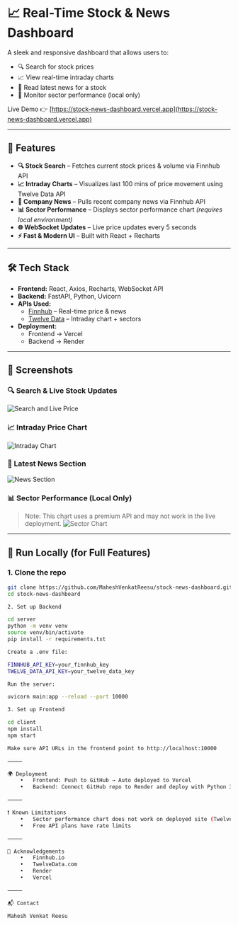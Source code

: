 # 📈 Real-Time Stock & News Dashboard

A sleek and responsive dashboard that allows users to:
- 🔍 Search for stock prices
- 📈 View real-time intraday charts
- 📰 Read latest news for a stock
- 🧠 Monitor sector performance (local only)

Live Demo 👉 [https://stock-news-dashboard.vercel.app](https://stock-news-dashboard.vercel.app)

---

## 🚀 Features

- **🔍 Stock Search** – Fetches current stock prices & volume via Finnhub API
- **📈 Intraday Charts** – Visualizes last 100 mins of price movement using Twelve Data API
- **📰 Company News** – Pulls recent company news via Finnhub API
- **📊 Sector Performance** – Displays sector performance chart *(requires local environment)*
- **🌐 WebSocket Updates** – Live price updates every 5 seconds
- **⚡ Fast & Modern UI** – Built with React + Recharts

---

## 🛠️ Tech Stack

- **Frontend:** React, Axios, Recharts, WebSocket API
- **Backend:** FastAPI, Python, Uvicorn
- **APIs Used:**
  - [Finnhub](https://finnhub.io/) – Real-time price & news
  - [Twelve Data](https://twelvedata.com/) – Intraday chart + sectors
- **Deployment:**
  - Frontend → Vercel
  - Backend → Render

---

## 📸 Screenshots

### 🔍 Search & Live Stock Updates
![Search and Live Price](./screenshot1.png)

### 📈 Intraday Price Chart
![Intraday Chart](./screenshot2.png)

### 📰 Latest News Section
![News Section](./screenshot3.png)

### 📊 Sector Performance (Local Only)
> Note: This chart uses a premium API and may not work in the live deployment.
![Sector Chart](./screenshot4.png)

---

## 🧪 Run Locally (for Full Features)

### 1. Clone the repo
```bash
git clone https://github.com/MaheshVenkatReesu/stock-news-dashboard.git
cd stock-news-dashboard

2. Set up Backend

cd server
python -m venv venv
source venv/bin/activate
pip install -r requirements.txt

Create a .env file:

FINNHUB_API_KEY=your_finnhub_key
TWELVE_DATA_API_KEY=your_twelve_data_key

Run the server:

uvicorn main:app --reload --port 10000

3. Set up Frontend

cd client
npm install
npm start

Make sure API URLs in the frontend point to http://localhost:10000

⸻

🌍 Deployment
	•	Frontend: Push to GitHub → Auto deployed to Vercel
	•	Backend: Connect GitHub repo to Render and deploy with Python 3.13 and FastAPI

⸻

❗ Known Limitations
	•	Sector performance chart does not work on deployed site (Twelve Data restriction)
	•	Free API plans have rate limits

⸻

🙌 Acknowledgements
	•	Finnhub.io
	•	TwelveData.com
	•	Render
	•	Vercel

⸻

📬 Contact

Mahesh Venkat Reesu
